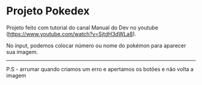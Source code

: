 # Projeto Pokedex

Projeto feito com tutorial do canal Manual do Dev no youtube (https://www.youtube.com/watch?v=SjtdH3dWLa8).

No input, podemos colocar número ou nome do pokémon para aparecer sua imagem.
-- --

P.S - arrumar quando criamos um erro e apertamos os botões e não volta a imagem
